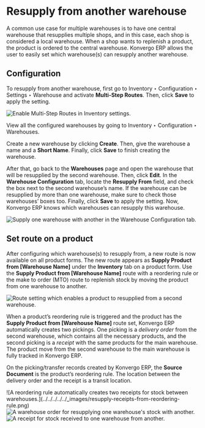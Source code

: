 # Resupply from another warehouse

A common use case for multiple warehouses is to have one central warehouse
that resupplies multiple shops, and in this case, each shop is considered a
local warehouse. When a shop wants to replenish a product, the product is
ordered to the central warehouse. Konvergo ERP allows the user to easily set which
warehouse(s) can resupply another warehouse.

## Configuration

To resupply from another warehouse, first go to Inventory ‣ Configuration ‣
Settings ‣ Warehouse and activate **Multi-Step Routes**. Then, click **Save**
to apply the setting.

![Enable Multi-Step Routes in Inventory
settings.](../../../../../_images/virtual-warehouses-settings.png)

View all the configured warehouses by going to Inventory ‣ Configuration ‣
Warehouses.

Create a new warehouse by clicking **Create**. Then, give the warehouse a name
and a **Short Name**. Finally, click **Save** to finish creating the
warehouse.

After that, go back to the **Warehouses** page and open the warehouse that
will be resupplied by the second warehouse. Then, click **Edit**. In the
**Warehouse Configuration** tab, locate the **Resupply From** field, and check
the box next to the second warehouse’s name. If the warehouse can be
resupplied by more than one warehouse, make sure to check those warehouses’
boxes too. Finally, click **Save** to apply the setting. Now, Konvergo ERP knows which
warehouses can resupply this warehouse.

![Supply one warehouse with another in the Warehouse Configuration
tab.](../../../../../_images/resupply-from-second-warehouse.png)

## Set route on a product

After configuring which warehouse(s) to resupply from, a new route is now
available on all product forms. The new route appears as **Supply Product from
[Warehouse Name]** under the **Inventory** tab on a product form. Use the
**Supply Product from [Warehouse Name]** route with a reordering rule or the
make to order (MTO) route to replenish stock by moving the product from one
warehouse to another.

![Route setting which enables a product to resupplied from a second
warehouse.](../../../../../_images/product-resupply-route-settings.png)

When a product’s reordering rule is triggered and the product has the **Supply
Product from [Warehouse Name]** route set, Konvergo ERP automatically creates two
pickings. One picking is a _delivery order_ from the second warehouse, which
contains all the necessary products, and the second picking is a _receipt_
with the same products for the main warehouse. The product move from the
second warehouse to the main warehouse is fully tracked in Konvergo ERP.

On the picking/transfer records created by Konvergo ERP, the **Source Document** is
the product’s reordering rule. The location between the delivery order and the
receipt is a transit location.

![A reordering rule automatically creates two receipts for stock between
warehouses.](../../../../../_images/resupply-receipts-from-reordering-
rule.png) ![A warehouse order for resupplying one warehouse's stock with
another.](../../../../../_images/second-warehouse-delivery-order.png) ![A
receipt for stock received to one warehouse from
another.](../../../../../_images/second-warehouse-stock-receipt.png)


